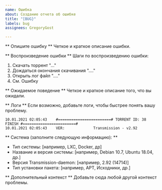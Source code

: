 ```yaml
---
name: Ошибка
about: Создание отчета об ошибке
title: "[BUG}"
labels: bug
assignees: GregoryGost

---
```


** Опишите ошибку **
Четкое и краткое описание ошибки.

** Воспроизведение ошибки **
Шаги по воспроизведению ошибки:
1. Скачать торрент "..."
2. Дождаться окончания скачивания "...."
3. Открыть лог файл "...."
4. См. Ошибку

** Ожидаемое поведение **
Четкое и краткое описание того, что вы ожидали.

** Логи **
Если возможно, добавьте логи, чтобы быстрее понять вашу проблему.
```
10.01.2021 02:05:43    #========================# TORRENT ID: 38 FINISH #========================#
10.01.2021 02:05:43    VER:             Transmission - v2.92
```

** Система (заполните следующую информацию): **
  - Тип системы: [например, LXC, Docker, др]
  - Название и версия системы: [например, Debian 10.7, Ubuntu 18.04, др.]
  - Версия Transmission-daemon: [например, 2.92 (14714)]
  - Тип установки пакета: [например, APT, Исходники, др.]

** Дополнительный контекст **
Добавьте сюда любой другой контекст проблемы.
